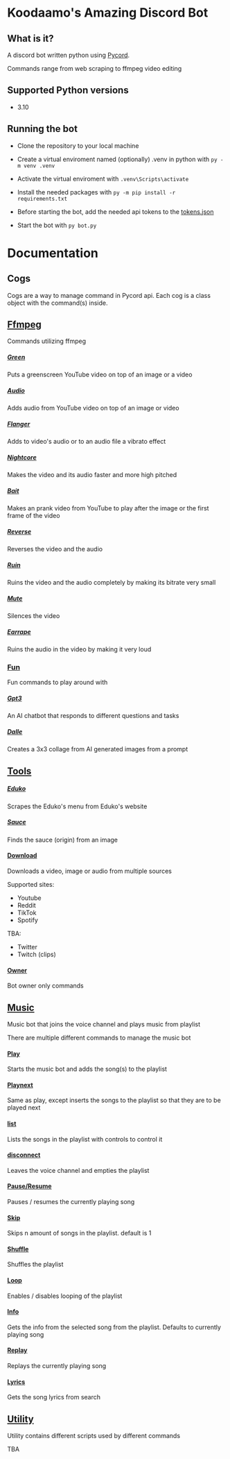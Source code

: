 
# Koodaamo's Amazing Discord Bot
  

## What is it?

A discord bot written python using [Pycord](https://github.com/Pycord-Development/pycord).

Commands range from web scraping to ffmpeg video editing

## Supported Python versions

- 3.10

  

## Running the bot

- Clone the repository to your local machine

- Create a virtual enviroment named (optionally) .venv in python with `py -m venv .venv`

- Activate the virtual enviroment with `.venv\Scripts\activate`

- Install the needed packages with `py -m pip install -r requirements.txt`

- Before starting the bot, add the needed api tokens to the [tokens.json](./tokens.json)

- Start the bot with `py bot.py`

  

# Documentation

## Cogs
Cogs are a way to manage command in Pycord api. Each cog is a class object with the command(s) inside.

## [Ffmpeg](./cogs/ffmpeg/)
Commands utilizing ffmpeg

##### [Green](./cogs/ffmpeg/video/green.py)
Puts a greenscreen YouTube video on top of an image or a video
##### [Audio](./cogs/ffmpeg/audio/audio.py)
Adds audio from YouTube video on top of an image or video
##### [Flanger](./cogs/ffmpeg/audio/flanger.py)
Adds to video's audio or to an audio file a vibrato effect
##### [Nightcore](./cogs/ffmpeg/audio/nightcore.py)
Makes the video and its audio faster and more high pitched
##### [Bait](./cogs/ffmpeg/video/bait.py)
Makes an prank video from YouTube to play after the image or the first frame of the video
##### [Reverse](./cogs/ffmpeg/video/reverse.py)
Reverses the video and the audio
##### [Ruin](./cogs/ffmpeg/video/ruin.py)
Ruins the video and the audio completely by making its bitrate very small
##### [Mute](./cogs/ffmpeg/audio/mute.py)
Silences the video
##### [Earrape](./cogs/ffmpeg/audio/reverse.py)
Ruins the audio in the video by making it very loud

### [Fun](./cogs/fun/)
Fun commands to play around with

##### [Gpt3](./cogs/fun/gpt3.py)
An AI chatbot that responds to different questions and tasks
##### [Dalle](./cogs/fun/eduko.py)
Creates a 3x3 collage from AI generated images from a prompt

## [Tools](./cogs/tools/)

##### [Eduko](./cogs/tools/eduko.py)
Scrapes the Eduko's menu from Eduko's website

##### [Sauce](./cogs/tools/sauce.py)
Finds the sauce (origin) from an image

#### [Download](./cogs/tools/download.py)
Downloads a video, image or audio from multiple sources

Supported sites:
- Youtube
- Reddit
- TikTok
- Spotify

TBA:
- Twitter
- Twitch (clips)

#### [Owner](./cogs/tools/owner.py)
Bot owner only commands

## [Music](./cogs/voice_chat/music.py)
Music bot that joins the voice channel and plays music from playlist

There are multiple different commands to manage the music bot

#### [Play](./cogs/voice_chat/music.py)
Starts the music bot and adds the song(s) to the playlist

#### [Playnext](./cogs/voice_chat/music.py)
Same as play, except inserts the songs to the playlist so that they are to be played next

#### [list](./cogs/voice_chat/music.py)
Lists the songs in the playlist with controls to control it

#### [disconnect](./cogs/voice_chat/music.py)
Leaves the voice channel and empties the playlist

#### [Pause/Resume](./cogs/voice_chat/music.py)
Pauses / resumes the currently playing song

#### [Skip](./cogs/voice_chat/music.py)
Skips n amount of songs in the playlist. default is 1

#### [Shuffle](./cogs/voice_chat/music.py)
Shuffles the playlist

#### [Loop](./cogs/voice_chat/music.py)
Enables / disables looping of the playlist

#### [Info](./cogs/voice_chat/music.py)
Gets the info from the selected song from the playlist. Defaults to currently playing song

#### [Replay](./cogs/voice_chat/music.py)
Replays the currently playing song

#### [Lyrics](./cogs/voice_chat/music.py)
Gets the song lyrics from search

## [Utility](./cogs/utility/)
Utility contains different scripts used by different commands

TBA

